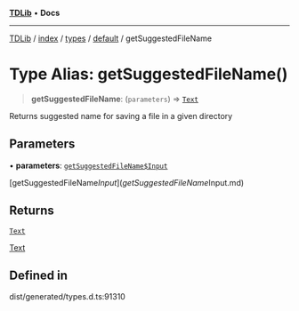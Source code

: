 [**TDLib**](../../../../../../README.md) • **Docs**

***

[TDLib](../../../../../../modules.md) / [index](../../../../../README.md) / [types](../../../README.md) / [default](../README.md) / getSuggestedFileName

# Type Alias: getSuggestedFileName()

> **getSuggestedFileName**: (`parameters`) => [`Text`](Text-1.md)

Returns suggested name for saving a file in a given directory

## Parameters

• **parameters**: [`getSuggestedFileName$Input`](getSuggestedFileName$Input.md)

[getSuggestedFileName$Input](getSuggestedFileName$Input.md)

## Returns

[`Text`](Text-1.md)

[Text](Text-1.md)

## Defined in

dist/generated/types.d.ts:91310
